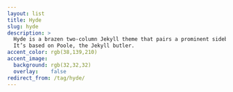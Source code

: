 ```yaml
---
layout: list
title: Hyde
slug: hyde
description: >
  Hyde is a brazen two-column Jekyll theme that pairs a prominent sidebar with uncomplicated content.
  It’s based on Poole, the Jekyll butler.
accent_color: rgb(38,139,210)
accent_image:
  background: rgb(32,32,32)
  overlay:    false
redirect_from: /tag/hyde/
---
```

